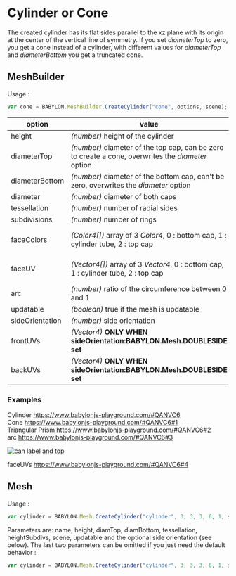 # Cylinder or Cone
The created cylinder has its flat sides parallel to the xz plane with its origin at the center of the vertical line of symmetry. If you set _diameterTop_ to zero, you get a cone instead of a cylinder, with different values for _diameterTop_ and _diameterBottom_ you get a truncated cone.
## MeshBuilder
Usage :
```javascript
var cone = BABYLON.MeshBuilder.CreateCylinder("cone", options, scene); //scene is optional and defaults to the current scene
```

option|value|default value
--------|-----|-------------
height|_(number)_ height of the cylinder|2
diameterTop|_(number)_ diameter of the top cap, can be zero to create a cone, overwrites the _diameter_ option|1
diameterBottom|_(number)_ diameter of the bottom cap, can't be zero, overwrites the _diameter_ option|1
diameter|_(number)_ diameter of both caps|1
tessellation|_(number)_ number of radial sides|24
subdivisions|_(number)_ number of rings|1
faceColors|_(Color4[])_ array of 3 _Color4_, 0 : bottom cap, 1 : cylinder tube, 2 : top cap|Color4(1, 1, 1, 1) for each face
faceUV|_(Vector4[])_ array of 3 _Vector4_, 0 : bottom cap, 1 : cylinder tube, 2 : top cap| UVs(0, 0, 1, 1) for each face
arc|_(number)_ ratio of the circumference between 0 and 1|1
updatable|_(boolean)_ true if the mesh is updatable|false
sideOrientation|_(number)_ side orientation|DEFAULTSIDE
frontUVs|_(Vector4)_  **ONLY WHEN sideOrientation:BABYLON.Mesh.DOUBLESIDE set** | Vector4(0,0, 1,1) 
backUVs|_(Vector4)_  **ONLY WHEN sideOrientation:BABYLON.Mesh.DOUBLESIDE set** | Vector4(0,0, 1,1) 

### Examples
Cylinder  https://www.babylonjs-playground.com/#QANVC6  
Cone https://www.babylonjs-playground.com/#QANVC6#1  
Triangular Prism https://www.babylonjs-playground.com/#QANVC6#2  
arc https://www.babylonjs-playground.com/#QANVC6#3

![can label and top](/img/how_to/apply-material-to-faces/logo_label.jpg)

faceUVs https://www.babylonjs-playground.com/#QANVC6#4

## Mesh
Usage :
```javascript
var cylinder = BABYLON.Mesh.CreateCylinder("cylinder", 3, 3, 3, 6, 1, scene, false, BABYLON.Mesh.DEFAULTSIDE);
```

Parameters are: name, height, diamTop, diamBottom, tessellation, heightSubdivs, scene, updatable and the optional side orientation (see below). The last two parameters can be omitted if you just need the default behavior :
```javascript
var cylinder = BABYLON.Mesh.CreateCylinder("cylinder", 3, 3, 3, 6, 1, scene);
```